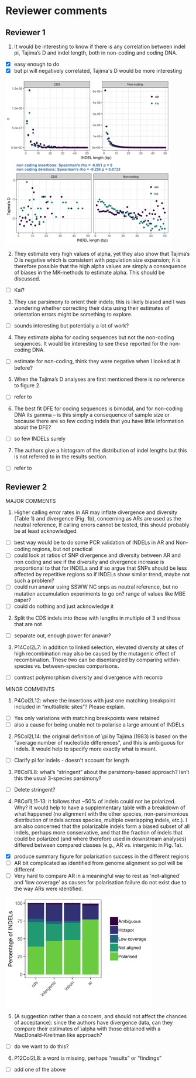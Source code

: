 # Reviewer comments

## Reviewer 1

1. It would be interesting to know if there is any correlation between indel pi, Tajima’s D and indel length, 
both in non-coding and coding DNA.

- [x] easy enough to do
- [x] but pi will negatively correlated, Tajima's D would be more interesting

<img src='length_analyses/indel_length_summary_stats.png' width=450 height=450>

2. They estimate very high values of alpha, yet they also show that Tajima’s D is negative which is 
consistent with population size expansion; it is therefore possible that the high alpha values are simply 
a consequence of biases in the MK-methods to estimate alpha. This should be discussed.

- [ ] Kai?

3. They use parsimony to orient their indels; this is likely biased and I was wondering whether correcting 
their data using their estimates of orientation errors might be something to explore.

- [ ] sounds interesting but potentially a lot of work?

4. They estimate alpha for coding sequences but not the non-coding sequences. It would be interesting to see 
these reported for the non-coding DNA.

- [ ] estimate for non-coding, think they were negative when I looked at it before?

5. When the Tajima’s D analyses are first mentioned there is no reference to figure 2.

- [ ] refer to

6. The best fit DFE for coding sequences is bimodal, and for non-coding DNA its gamma – is this simply a 
consequence of sample size or because there are so few coding indels that you have little information about the DFE?

- [ ] so few INDELs surely

7. The authors give a histogram of the distribution of indel lengths but this is not referred to in the results 
section.

- [ ] refer to 

## Reviewer 2

MAJOR COMMENTS

1. Higher calling error rates in AR may inflate divergence and diversity (Table 1) and divergence (Fig. 1b), 
concerning as ARs are used as the neutral reference, If calling errors cannot be tested, this should 
probably be at least acknowledged.

- [ ] best way would be to do some PCR validation of INDELs in AR and Non-coding regions, but not practical
- [ ] could look at ratios of SNP divergence and diversity between AR and non coding and see if the 
diversity and divergence increase is proportional to that for INDELs and if so argue that SNPs should be less 
affected by repetitive regions so if INDELs show similar trend, maybe not such a problem?
- [ ] could run anavar using SSWW NC snps as neutral reference, but no mutation accumulation experiments to go on? 
range of values like MBE paper?
- [ ] could do nothing and just acknowledge it

2. Split the CDS indels into those with lengths in multiple of 3 and those that are not

- [ ] separate out, enough power for anavar?

3. P14Col2L7: in addition to linked selection, elevated diversity at sites of high recombination may also be caused by the mutagenic effect of recombination. These two can be disentangled by comparing within-species vs. between-species comparisons.

- [ ] contrast polymorphism diversity and divergence with recomb

MINOR COMMENTS

1. P4Col2L12: where the insertions with just one matching breakpoint included in “multiallelic sites”? Please explain.

- [ ] Yes only variations with matching breakpoints were retained 
- [ ] also a cause for being unable not to polarise a large amount of INDELs

2. P5Col2L14: the original definition of \pi by Tajima (1983) is based on the "average number of nucleotide differences", and this is ambiguous for indels. It would help to specify more exactly what is meant.

- [ ] Clarify pi for indels - doesn't account for length

3. P8Col1L8: what’s “stringent” about the parsimony-based approach? Isn’t this the usual 3-species parsimony?

- [ ] Delete stringent?

4. P8Col1L11-13: it follows that ~50% of indels could not be polarized. Why? It would help to have a supplementary table with a breakdown of what happened (no alignment with the other species, non-parsimonious distribution of indels across species, multiple overlapping indels, etc.). I am also concerned that the polarizable indels form a biased subset of all indels, perhaps more conservative, and that the fraction of indels that could be polarized (and where therefore used in downstream analyses) differed between compared classes (e.g., AR vs. intergenic in Fig. 1a).

- [x] produce summary figure for polarisation success in the different regions
- [ ] AR bit complicated as identified from genome alignment so pol will be different
- [ ] Very hard to compare AR in a meaningful way to rest as 'not-aligned' and 'low coverage' as causes for polarisation failure do not exist due to the way ARs were identified.

<img src='alignment_and_polarisation/pol_success_indels.png' width='400' height='300'>

5. (A suggestion rather than a concern, and should not affect the chances of acceptance): since the authors have divergence data, can they compare their estimates of \alpha with those obtained with a MacDonald-Kreitman like approach?

- [ ] do we want to do this?

6. P12Col2L8: a word is missing, perhaps “results” or “findings”

- [ ] add one of the above
